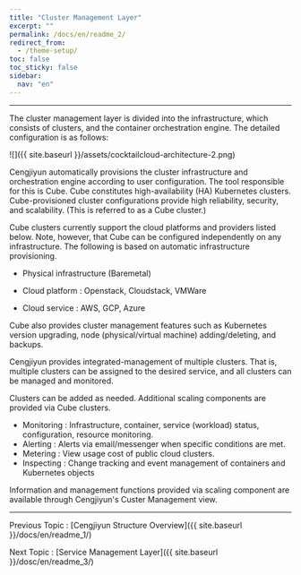 ```yaml
---
title: "Cluster Management Layer"
excerpt: ""
permalink: /docs/en/readme_2/
redirect_from:
  - /theme-setup/
toc: false
toc_sticky: false
sidebar:
  nav: "en"
---
```



---

The cluster management layer is divided into the infrastructure, which consists of clusters, and the container orchestration engine.
The detailed configuration is as follows:

![]({{ site.baseurl }}/assets/cocktailcloud-architecture-2.png)

Cengjiyun automatically provisions the cluster infrastructure and orchestration engine according to user configuration. The tool responsible for this is Cube. Cube constitutes high-availability \(HA\) Kubernetes clusters. Cube-provisioned cluster configurations provide high reliability, security, and scalability. \(This is referred to as a Cube cluster.\)

Cube clusters currently support the cloud platforms and providers listed below. Note, however, that Cube can be configured independently on any infrastructure. The following is based on automatic infrastructure provisioning.

* Physical infrastructure \(Baremetal\)

* Cloud platform : Openstack, Cloudstack, VMWare

* Cloud service : AWS, GCP, Azure

Cube also provides cluster management features such as Kubernetes version upgrading, node \(physical/virtual machine\) adding/deleting, and backups.

Cengjiyun provides integrated-management of multiple clusters. That is, multiple clusters can be assigned to the desired service, and all clusters can be managed and monitored.

Clusters can be added as needed. Additional scaling components are provided via Cube clusters.

* Monitoring : Infrastructure, container, service \(workload\) status, configuration, resource monitoring.
* Alerting : Alerts via email/messenger when specific conditions are met.
* Metering : View usage cost of public cloud clusters.
* Inspecting : Change tracking and event management of containers and Kubernetes objects

Information and management functions provided via scaling component are available through Cengjiyun's Custer Management view.

---

Previous Topic : [Cengjiyun Structure Overview]({{ site.baseurl }}/docs/en/readme_1/)

Next Topic : [Service Management Layer]({{ site.baseurl }}/dosc/en/readme_3/)
